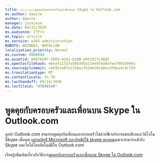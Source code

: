 ```yaml
---
title: ๘๐๐๐๐๔๙พูดคุยกับครอบครัวและเพื่อนบน Skype ใน Outlook.com
ms.author: daeite
author: daeite
manager: jackiesm
ms.date: 04/21/2020
ms.audience: ITPro
ms.topic: article
ms.service: o365-administration
ROBOTS: NOINDEX, NOFOLLOW
localization_priority: Normal
ms.custom: 8000049
ms.assetid: b6878497-5885-4241-b2d0-e951817c48d2
ms.openlocfilehash: e6eaf11337a580395a116e8f4a8efee799c6094a
ms.sourcegitcommit: c6692ce0fa1358ec3529e59ca0ecdfdea4cdc759
ms.translationtype: MT
ms.contentlocale: th-TH
ms.lasthandoff: 09/14/2020
ms.locfileid: "47659149"
---
```

# <a name="talk-to-family-and-friends-on-skype-in-outlookcom"></a>พูดคุยกับครอบครัวและเพื่อนบน Skype ใน Outlook.com

ลูกค้า Outlook.com สามารถพูดคุยกับเพื่อนและครอบครัวได้ด้วยฟีเจอร์การแชทเสียงและวิดีโอใน Skype เมื่อคุณ [ผสานบัญชี Microsoft และบัญชีผู้ใช้ skype ของคุณ](https://go.microsoft.com/fwlink/p/?linkid=2001101&amp;clcid=0x409)คุณจะสามารถเข้าถึง Skype บนเว็บได้โดยอัตโนมัติใน Outlook.com
  
เรียนรู้เพิ่มเติมเกี่ยวกับวิธีการ[พูดคุยกับครอบครัวและเพื่อนบน Skype ใน Outlook.com](https://go.microsoft.com/fwlink/p/?linkid=2001407&amp;clcid=0x409)
  

